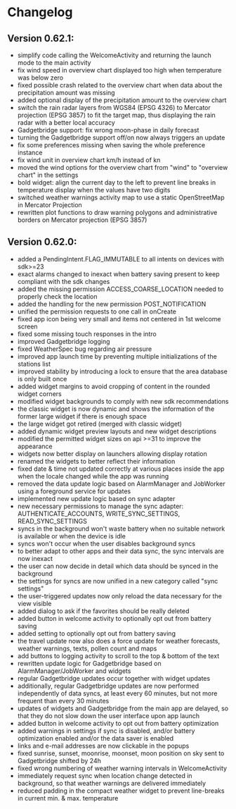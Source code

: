 # Changelog 

## Version 0.62.1:

- simplify code calling the WelcomeActivity and returning the launch mode to the main activity
- fix wind speed in overview chart displayed too high when temperature was below zero
- fixed possible crash related to the overview chart when data about the precipitation amount was missing
- added optional display of the precipitation amount to the overview chart
- switch the rain radar layers from WGS84 (EPSG 4326) to Mercator projection (EPSG 3857) to fit the target map, thus displaying the rain radar with a better local accuracy
- Gadgetbridge support: fix wrong moon-phase in daily forecast
- turning the Gadgetbridge support off/on now always triggers an update
- fix some preferences missing when saving the whole preference instance
- fix wind unit in overview chart km/h instead of kn
- moved the wind options for the overview chart from "wind" to "overview chart" in the settings
- bold widget: align the current day to the left to prevent line breaks in temperature display when the values have two digits
- switched weather warnings activity map to use a static OpenStreetMap in Mercator Projection
- rewritten plot functions to draw warning polygons and administrative borders on Mercator projection (EPSG 3857)

## Version 0.62.0:

- added a PendingIntent.FLAG_IMMUTABLE to all intents on devices with sdk>=23
- exact alarms changed to inexact when battery saving present to keep compliant with the sdk changes
- added the missing permission ACCESS_COARSE_LOCATION needed to properly check the location
- added the handling for the new permission POST_NOTIFICATION
- unified the permission requests to one call in onCreate
- fixed app icon being very small and items not centered in 1st welcome screen
- fixed some missing touch responses in the intro
- improved Gadgetbridge logging
- fixed WeatherSpec bug regarding air pressure
- improved app launch time by preventing multiple initializations of the stations list
- improved stability by introducing a lock to ensure that the area database is only built once
- added widget margins to avoid cropping of content in the rounded widget corners
- modified widget backgrounds to comply with new sdk recommendations
- the classic widget is now dynamic and shows the information of the former large widget if there is enough space
- the large widget got retired (merged with classic widget)
- added dynamic widget preview layouts and new widget descriptions
- modified the permitted widget sizes on api >=31 to improve the appearance
- widgets now better display on launchers allowing display rotation
- renamed the widgets to better reflect their information
- fixed date & time not updated correctly at various places inside the app when the locale changed while the app was running
- removed the data update logic based on AlarmManager and JobWorker using a foreground service for updates
- implemented new update logic based on sync adapter
- new necessary permissions to manage the sync adapter: AUTHENTICATE_ACCOUNTS, WRITE_SYNC_SETTINGS, READ_SYNC_SETTINGS
- syncs in the background won't waste battery when no suitable network is available or when the device is idle
- syncs won't occur when the user disables background syncs
- to better adapt to other apps and their data sync, the sync intervals are now inexact
- the user can now decide in detail which data should be synced in the background
- the settings for syncs are now unified in a new category called "sync settings"
- the user-triggered updates now only reload the data necessary for the view visible
- added dialog to ask if the favorites should be really deleted
- added button in welcome activity to optionally opt out from battery saving
- added setting to optionally opt out from battery saving
- the travel update now also does a force update for weather forecasts, weather warnings, texts, pollen count and maps
- add buttons to logging activity to scroll to the top & bottom of the text
- rewritten update logic for Gadgetbridge based on AlarmManager/JobWorker and widgets
- regular Gadgetbridge updates occur together with widget updates
- additionally, regular Gadgetbridge updates are now performed independently of data syncs, at least every 60 minutes, but not more frequent than every 30 minutes
- updates of widgets and Gadgetbridge from the main app are delayed, so that they do not slow down the user interface upon app launch
- added button in welcome activity to opt out from battery optimization
- added warnings in settings if sync is disabled, and/or battery optimization enabled and/or the data saver is enabled
- links and e-mail addresses are now clickable in the popups
- fixed sunrise, sunset, moonrise, moonset, moon position on sky sent to Gadgetbridge shifted by 24h 
- fixed wrong numbering of weather warning intervals in WelcomeActivity
- immediately request sync when location change detected in background, so that weather warnings are delivered immediately
- reduced padding in the compact weather widget to prevent line-breaks in current min. & max. temperature 